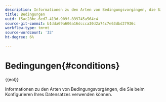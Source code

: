 ```yaml
---
description: Informationen zu den Arten von Bedingungsvorgängen, die Sie beim Konfigurieren Ihres Datensatzes verwenden können.
title: Bedingungen
uuid: f5ac28bc-6ed7-413d-909f-839745a564c4
source-git-commit: b1dda69a606a16dccca30d2a74c7e63dbd27936c
workflow-type: tm+mt
source-wordcount: '32'
ht-degree: 6%

---
```



# Bedingungen{#conditions}

{{eol}}

Informationen zu den Arten von Bedingungsvorgängen, die Sie beim Konfigurieren Ihres Datensatzes verwenden können.

